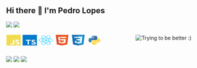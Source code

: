 ## Hi there 👋 I'm Pedro Lopes
<div>
    <a href="https://github.com/PedroLopesProg"></a>
    <img height="180em" src="https://github-readme-stats.vercel.app/api?username=PedroLopesProg&show_icons=true&theme=dracula&include_all_comits=true&count_private=true"/>
    <img height="180em" src="https://github-readme-stats.vercel.app/api/top-langs/?username=PedroLopesProg&layout=compact&langs_count=16&theme=dracula">
</div> 
<div style="display: inline_block"><br>
    <img align="center" alt="" height="30" width="40" src="https://raw.githubusercontent.com/devicons/devicon/master/icons/javascript/javascript-plain.svg">
    <img align="center" alt="" height="30" width="40" src="https://raw.githubusercontent.com/devicons/devicon/master/icons/typescript/typescript-plain.svg">
    <img align="center" alt="" height="30" width="40" src="https://raw.githubusercontent.com/devicons/devicon/master/icons/react/react-original.svg">
    <img align="center" alt="" height="30" width="40" src="https://raw.githubusercontent.com/devicons/devicon/master/icons/html5/html5-original.svg">
    <img align="center" alt="" height="30" width="40" src="https://raw.githubusercontent.com/devicons/devicon/master/icons/css3/css3-original.svg">
    <img align="center" alt="" height="30" width="40" src="https://raw.githubusercontent.com/devicons/devicon/master/icons/python/python-original.svg">
    <img align="right" height="120em" src="https://i.pinimg.com/originals/f0/f0/d9/f0f0d932d6e39c7af5aa305cbd8da735.gif" alt="Trying to be better :)">
  </div>
  
 ##
 
<div> 
  <a href="https://instagram.com/pedromadgrace/" target="_blank"><img src="https://img.shields.io/badge/-Instagram-%23E4405F?style=for-the-badge&logo=instagram&logoColor=white" target="_blank"></a>
  <a href = "mailto:pedrohblopes@hotmail.com"><img src="https://img.shields.io/badge/-Outlook-%23333?style=for-the-badge&logo=gmail&logoColor=white" target="_blank"></a>
  <a href="https://www.linkedin.com/in/pedro-lopes-848718149/" target="_blank"><img src="https://img.shields.io/badge/-LinkedIn-%230077B5?style=for-the-badge&logo=linkedin&logoColor=white" target="_blank"></a>
</div>
